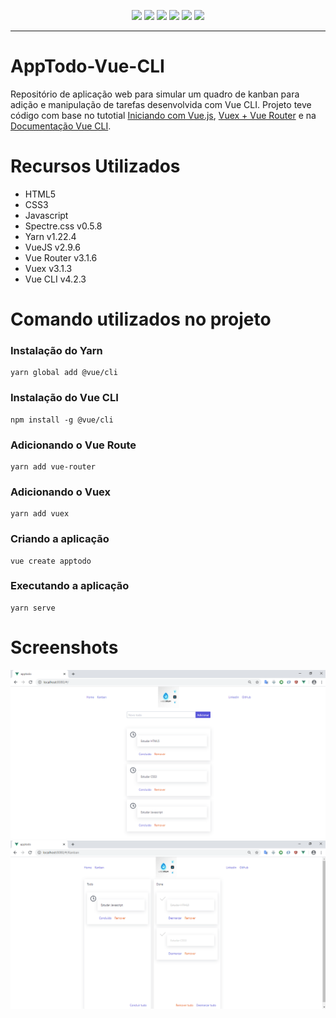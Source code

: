 <p align="center">
  <a href="https://picturepan2.github.io/spectre/"><img src="https://img.shields.io/badge/Spectre.css-v0.5.8-lightgrey"></a>
  <a href="https://yarnpkg.com/"><img src="https://img.shields.io/badge/Yarn-v1.22.4-blue"></a>
  <a href="https://vuejs.org/"><img src="https://img.shields.io/badge/VueJS-v2.9.6-green"></a>
  <a href="https://cli.vuejs.org/"><img src="https://img.shields.io/badge/Vue%20CLI-v4.2.3-green"></a>
  <a href="https://vuex.vuejs.org/guide/"><img src="https://img.shields.io/badge/Vuex-v3.1.3-green"></a>
  <a href="https://router.vuejs.org/"><img src="https://img.shields.io/badge/Vue%20Router%20-v3.1.6-green"></a>
</p>


***
# AppTodo-Vue-CLI
Repositório de aplicação web para simular um quadro de kanban para adição e manipulação de tarefas desenvolvida com Vue CLI.
Projeto teve código com base no tutotial
[Iniciando com Vue.js](https://www.youtube.com/watch?v=ufQhPH0eyvo&list=PLp7Agl_Dsq-xkB8iOTb3yTrfYpH6rDQL8),
[Vuex + Vue Router](https://www.youtube.com/watch?v=TLK-99unfPA&list=PLp7Agl_Dsq-xqtT7jn6PgzwC2jqdMajP2) e na
[Documentação Vue CLI](https://cli.vuejs.org/).

# Recursos Utilizados
- HTML5
- CSS3
- Javascript
- Spectre.css v0.5.8
- Yarn v1.22.4
- VueJS v2.9.6
- Vue Router v3.1.6
- Vuex v3.1.3
- Vue CLI v4.2.3

# Comando utilizados no projeto
### Instalação do Yarn
```
yarn global add @vue/cli
```
### Instalação do Vue CLI
```
npm install -g @vue/cli
```
### Adicionando o Vue Route 
```
yarn add vue-router
```
### Adicionando o Vuex
```
yarn add vuex
```
### Criando a aplicação
```
vue create apptodo
```

### Executando a aplicação
```
yarn serve
```
# Screenshots
![Screenshot1](https://github.com/PauloAlves8039/AppTodo-Vue-CLI/blob/master/src/assets/images/screenshot1.png)
![Screenshot2](https://github.com/PauloAlves8039/AppTodo-Vue-CLI/blob/master/src/assets/images/screenshot2.png)

